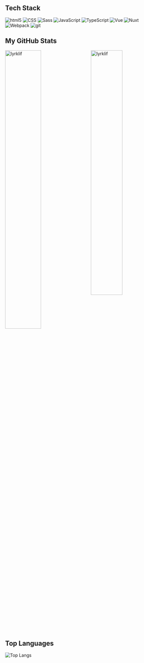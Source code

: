 ## Tech Stack
<p>
  <img alt="html5" src="https://img.shields.io/badge/-HTML5-white?style=flat-square&logo=html5&logoColor=black" />
  <img alt="CSS" src="https://img.shields.io/badge/CSS%20-white.svg?style=flat-square&logo=css3&logoColor=black" />
  <img alt="Sass" src="https://img.shields.io/badge/-Sass-white?style=flat-square&logo=sass&logoColor=black" />
  <img alt="JavaScript" src="https://img.shields.io/badge/JavaScript%20-white.svg?style=flat-square&logo=javascript&logoColor=black" />
  <img alt="TypeScript" src="https://img.shields.io/badge/TypeScript%20-white.svg?style=flat-square&logo=typescript&logoColor=black" />
  <img alt="Vue" src="https://img.shields.io/badge/-Vue-white?style=flat-square&logo=vue&logoColor=black" />
  <img alt="Nuxt" src="https://img.shields.io/badge/-Nuxt.js-white?style=flat-square&logo=Nuxt.js&logoColor=black" />
  <img alt="Webpack" src="https://img.shields.io/badge/-Webpack-white?style=flat-square&logo=webpack&logoColor=black" /> 
  <img alt="git" src="https://img.shields.io/badge/-Git-white?style=flat-square&logo=git&logoColor=black" />
</p>

## My GitHub Stats
 <img src="https://github-readme-stats.vercel.app/api?username=lyrklif&show_icons=true" alt="lyrklif" width="45%" align="right"/>
 <img src="https://github-readme-streak-stats.herokuapp.com/?user=lyrklif" alt="lyrklif" width="48%" >

## Top Languages
  ![Top Langs](https://github-readme-stats.vercel.app/api/top-langs/?username=lyrklif&layout=compact)
